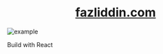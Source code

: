 <h1 align="center"><a href="https://fazliddin.com">fazliddin.com<a></h1>
  
  <img src="https://bl6pap004files.storage.live.com/y4mPqiWm3DE4j79_NSF40voIdGYgIyZ82SqWIotUOsu9E0u5pNydLDP4KjhoGyjvErqgzZMw0v0bKLEahWUFes0UsmkX6Sk_Jjz1cdJMsCqJe94Pmv_Od7JZrAfVilrejGWCVbNYlJ-1wSnUMmp3YvFBNIyqxMSi8rqeK_bjyzl-BNpGGZgXB0K0Rhy4VAHvJ1P?width=1919&height=926&cropmode=none" alt="example"/>

  <p> Build with React </p>
